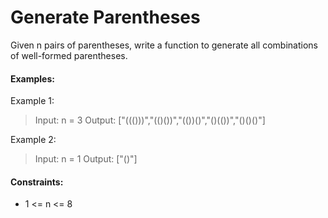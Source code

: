 # Generate Parentheses

Given n pairs of parentheses, write a function to generate all combinations of well-formed parentheses.

####
#### Examples:


Example 1:
> Input: n = 3
> Output: ["((()))","(()())","(())()","()(())","()()()"]


Example 2:
> Input: n = 1
> Output: ["()"]
 
####
#### Constraints:
- 1 <= n <= 8